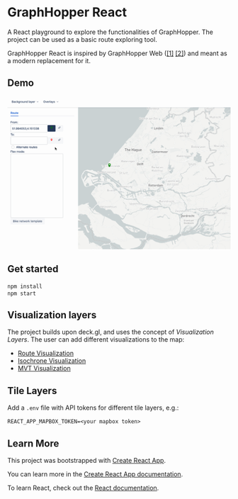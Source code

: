 # GraphHopper React

A React playground to explore the functionalities of GraphHopper. The project can be used as a basic route exploring tool.

GraphHopper React is inspired by GraphHopper Web ([[1]](https://github.com/graphhopper/graphhopper/blob/stable/docs/index.md) [[2]](https://github.com/graphhopper/graphhopper/tree/master/web)) and meant as a modern replacement for it.

## Demo

![Route Demo](docs/assets/routes-advanced.gif)

## Get started

    npm install
    npm start

## Visualization layers

The project builds upon deck.gl, and uses the concept of _Visualization Layers_. The user can add different visualizations to the map:

-   [Route Visualization](docs/route.md)
-   [Isochrone Visualization](docs/isochrone.md)
-   [MVT Visualization](docs/mvt.md)

## Tile Layers

Add a `.env` file with API tokens for different tile layers, e.g.:

    REACT_APP_MAPBOX_TOKEN=<your mapbox token>

## Learn More

This project was bootstrapped with [Create React App](https://github.com/facebook/create-react-app).

You can learn more in the [Create React App documentation](https://facebook.github.io/create-react-app/docs/getting-started).

To learn React, check out the [React documentation](https://reactjs.org/).
